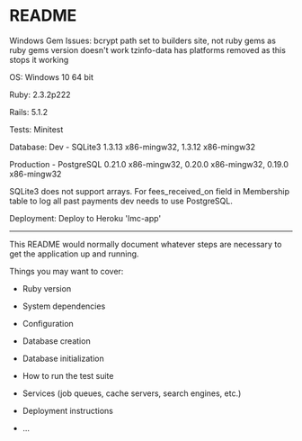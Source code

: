 # README

Windows Gem Issues:
bcrypt path set to builders site, not ruby gems as ruby gems version doesn't work
tzinfo-data has platforms removed as this stops it working

OS:
Windows 10 64 bit

Ruby:
2.3.2p222

Rails:
5.1.2

Tests:
Minitest

Database:
Dev - SQLite3 1.3.13 x86-mingw32, 1.3.12 x86-mingw32

Production - PostgreSQL 0.21.0 x86-mingw32, 0.20.0 x86-mingw32, 0.19.0 x86-mingw32

SQLite3 does not support arrays. For fees_received_on field in Membership table to log all past payments dev needs to use PostgreSQL.

Deployment:
Deploy to Heroku 'lmc-app'

-------------------

This README would normally document whatever steps are necessary to get the
application up and running.

Things you may want to cover:

* Ruby version

* System dependencies

* Configuration

* Database creation

* Database initialization

* How to run the test suite

* Services (job queues, cache servers, search engines, etc.)

* Deployment instructions

* ...
